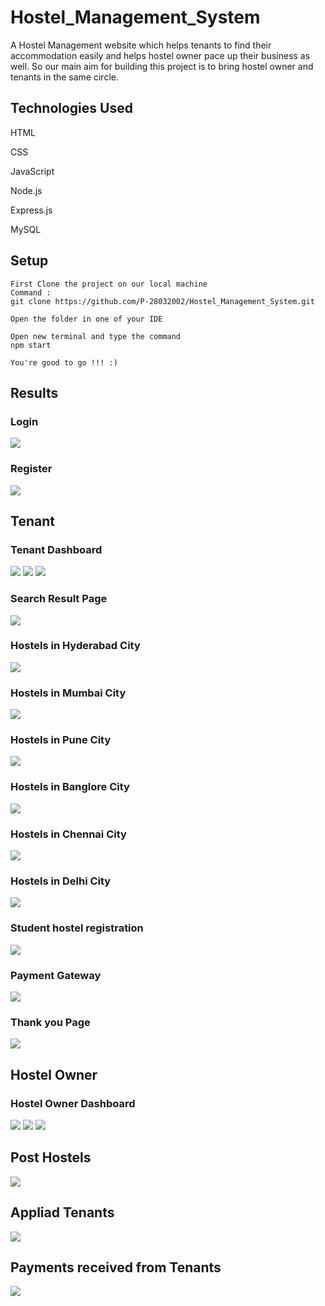 # Hostel_Management_System
A Hostel Management website which helps tenants to find their accommodation easily and helps hostel owner pace up their business as well. So our main aim for building this project is to bring hostel owner and tenants in the same circle.

## Technologies Used
HTML

CSS

JavaScript

Node.js

Express.js

MySQL

## Setup
```
First Clone the project on our local machine 
Command :
git clone https://github.com/P-28032002/Hostel_Management_System.git

Open the folder in one of your IDE

Open new terminal and type the command 
npm start

You're good to go !!! :)
```
## Results

### Login

<img src="/Results/Login.jpg">

### Register

<img src="/Results/Register.jpg">

## Tenant

### Tenant Dashboard

<img src="/Results/Tenant_Dashboard_1.jpg">

<img src="/Results/Tenant_Dashboard_2.jpg">

<img src="/Results/Tenant_Dashboard_3.jpg">

### Search Result Page

<img src="/Results/Search_Result_Page.jpg">

### Hostels in Hyderabad City

<img src="/Results/Hostels_hyderabad.jpg">

### Hostels in Mumbai City

<img src="/Results/Hostels_mumbai.jpg">

### Hostels in Pune City

<img src="/Results/Hostels_pune.jpg">

### Hostels in Banglore City

<img src="/Results/Hostels_banglore.jpg">

### Hostels in Chennai City

<img src="/Results/Hostels_chennai.jpg">

### Hostels in Delhi City

<img src="/Results/Hostels_delhi.jpg">


### Student hostel registration 

<img src="/Results/Student_hostel_registration_form.jpg">

### Payment Gateway

<img src="/Results/Payment_Page.jpg">

### Thank you Page

<img src="/Results/Thank_you_Page.jpg">

## Hostel Owner

### Hostel Owner Dashboard

<img src="/Results/Hostel_owner_dasboard.jpg">

<img src="/Results/Hostel_owner_dasboard_2.jpg">

<img src="/Results/Hostel_owner_dasboard_3.jpg">

## Post Hostels

<img src="/Results/Hostel_post.jpg">

## Appliad Tenants 

<img src="/Results/Applied_tenant_info.jpg">

## Payments received from Tenants

<img src="/Results/Payment_recieved_from_tenant.jpg">


